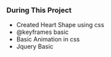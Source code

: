 <h3> During This Project</h2>
<ul>
  <li>Created Heart Shape using css </li>
  <li>@keyframes basic</li>
  <li>Basic Animation in css</li>
  <li>Jquery Basic</li>
</ul>